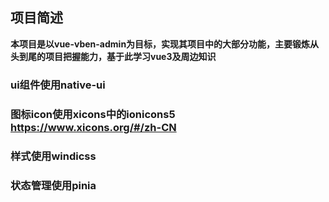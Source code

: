 ## 项目简述
**本项目是以vue-vben-admin为目标，实现其项目中的大部分功能，主要锻炼从头到尾的项目把握能力，基于此学习vue3及周边知识**

### ui组件使用native-ui

### 图标icon使用xicons中的ionicons5 https://www.xicons.org/#/zh-CN

### 样式使用windicss

### 状态管理使用pinia 

